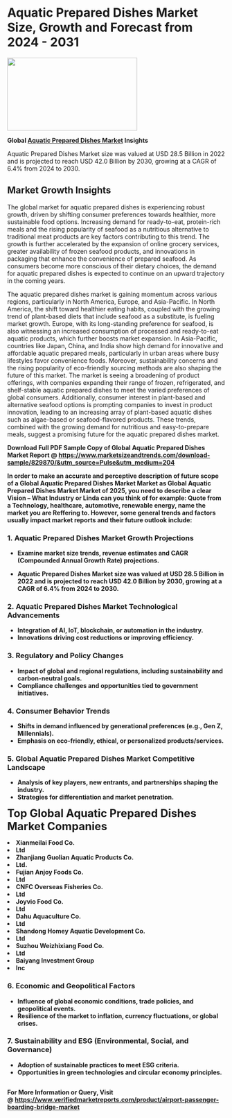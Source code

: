 <H1>Aquatic Prepared Dishes Market Size, Growth and Forecast from 2024 - 2031</H1><img class="aligncenter size-medium wp-image-584254" src="https://thirdeyenews.in/wp-content/uploads/2024/09/Global-Market-Research-300x168.jpeg" alt="" width="300" height="168" /><p><strong>Global&nbsp;<a href="https://www.marketsizeandtrends.com/download-sample/829870/&amp;utm_source=Pulse&amp;utm_medium=204">Aquatic Prepared Dishes Market</a> Insights</strong></p><p>Aquatic Prepared Dishes Market size was valued at USD 28.5 Billion in 2022 and is projected to reach USD 42.0 Billion by 2030, growing at a CAGR of 6.4% from 2024 to 2030.</p><p><h2>Market Growth Insights</h2> <p>The global market for aquatic prepared dishes is experiencing robust growth, driven by shifting consumer preferences towards healthier, more sustainable food options. Increasing demand for ready-to-eat, protein-rich meals and the rising popularity of seafood as a nutritious alternative to traditional meat products are key factors contributing to this trend. The growth is further accelerated by the expansion of online grocery services, greater availability of frozen seafood products, and innovations in packaging that enhance the convenience of prepared seafood. As consumers become more conscious of their dietary choices, the demand for aquatic prepared dishes is expected to continue on an upward trajectory in the coming years.</p> <p><strong></strong></p> <p>The aquatic prepared dishes market is gaining momentum across various regions, particularly in North America, Europe, and Asia-Pacific. In North America, the shift toward healthier eating habits, coupled with the growing trend of plant-based diets that include seafood as a substitute, is fueling market growth. Europe, with its long-standing preference for seafood, is also witnessing an increased consumption of processed and ready-to-eat aquatic products, which further boosts market expansion. In Asia-Pacific, countries like Japan, China, and India show high demand for innovative and affordable aquatic prepared meals, particularly in urban areas where busy lifestyles favor convenience foods. Moreover, sustainability concerns and the rising popularity of eco-friendly sourcing methods are also shaping the future of this market. The market is seeing a broadening of product offerings, with companies expanding their range of frozen, refrigerated, and shelf-stable aquatic prepared dishes to meet the varied preferences of global consumers. Additionally, consumer interest in plant-based and alternative seafood options is prompting companies to invest in product innovation, leading to an increasing array of plant-based aquatic dishes such as algae-based or seafood-flavored products. These trends, combined with the growing demand for nutritious and easy-to-prepare meals, suggest a promising future for the aquatic prepared dishes market. <p><strong></p><p><span class=""><strong>Download Full PDF Sample Copy of Global Aquatic Prepared Dishes Market Report</strong> @ <a href="https://www.marketsizeandtrends.com/download-sample/829870/&amp;utm_source=Pulse&amp;utm_medium=204" target="_blank">https://www.marketsizeandtrends.com/download-sample/829870/&amp;utm_source=Pulse&amp;utm_medium=204</a></span></p><p>In order to make an accurate and perceptive description of future scope of a Global&nbsp;Aquatic Prepared Dishes Market Market as Global&nbsp;Aquatic Prepared Dishes Market Market of 2025, you need to describe a clear Vision &ndash; What Industry or Linda can you think of for example: Quote from a Technology, healthcare, automotive, renewable energy, name the market you are Reffering to. However, some general trends and factors usually impact market reports and their future outlook include:</p><h3>1.&nbsp;<strong>Aquatic Prepared Dishes Market Growth Projections</strong></h3><ul><li>Examine market size trends, revenue estimates and CAGR (Compounded Annual Growth Rate) projections.</li><li><p>Aquatic Prepared Dishes Market size was valued at USD 28.5 Billion in 2022 and is projected to reach USD 42.0 Billion by 2030, growing at a CAGR of 6.4% from 2024 to 2030.</p></li></ul><h3>2.&nbsp;<strong>Aquatic Prepared Dishes Market Technological Advancements</strong></h3><ul><li>Integration of AI, IoT, blockchain, or automation in the industry.</li><li>Innovations driving cost reductions or improving efficiency.</li></ul><h3>3.&nbsp;<strong>Regulatory and Policy Changes</strong></h3><ul><li>Impact of global and regional regulations, including sustainability and carbon-neutral goals.</li><li>Compliance challenges and opportunities tied to government initiatives.</li></ul><h3>4.&nbsp;<strong>Consumer Behavior Trends</strong></h3><ul><li>Shifts in demand influenced by generational preferences (e.g., Gen Z, Millennials).</li><li>Emphasis on eco-friendly, ethical, or personalized products/services.</li></ul><h3>5.&nbsp;<strong>Global Aquatic Prepared Dishes Market Competitive Landscape</strong></h3><ul><li>Analysis of key players, new entrants, and partnerships shaping the industry.</li><li>Strategies for differentiation and market penetration.</li></ul><p data-pm-slice="1 1 []"><span style="color: inherit; font-family: inherit; font-size: 25px;">Top Global Aquatic Prepared Dishes Market Companies</span></p><div class="" data-test-id=""><p><li>Xianmeilai Food Co.</li><li> Ltd</li><li> Zhanjiang Guolian Aquatic Products Co.</li><li>Ltd.</li><li> Fujian Anjoy Foods Co.</li><li> Ltd</li><li> CNFC Overseas Fisheries Co.</li><li> Ltd</li><li> Joyvio Food Co.</li><li>Ltd</li><li> Dahu Aquaculture Co.</li><li>Ltd</li><li> Shandong Homey Aquatic Development Co.</li><li>Ltd</li><li> Suzhou Weizhixiang Food Co.</li><li>Ltd</li><li> Baiyang Investment Group</li><li>Inc</li></p></div><h3>6.&nbsp;<strong>Economic and Geopolitical Factors</strong></h3><ul><li>Influence of global economic conditions, trade policies, and geopolitical events.</li><li>Resilience of the market to inflation, currency fluctuations, or global crises.</li></ul><h3>7.&nbsp;<strong>Sustainability and ESG (Environmental, Social, and Governance)</strong></h3><ul><li>Adoption of sustainable practices to meet ESG criteria.</li><li>Opportunities in green technologies and circular economy principles.</li></ul><h2><strong style="font-size: 14px;">For More Information or Query, Visit @&nbsp;</strong><a style="background-color: #ffffff; font-size: 14px;" href="https://www.marketsizeandtrends.com/report/aquatic-prepared-dishes-market/" target="_blank">https://www.verifiedmarketreports.com/product/airport-passenger-boarding-bridge-market</a></h2>
